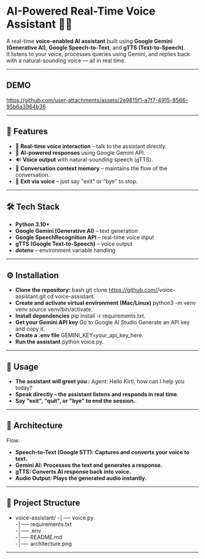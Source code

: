 # AI-Powered Real-Time Voice Assistant 🎤🤖

A real-time **voice-enabled AI assistant** built using **Google Gemini (Generative AI)**, **Google Speech-to-Text**, and **gTTS (Text-to-Speech)**.  
It listens to your voice, processes queries using Gemini, and replies back with a natural-sounding voice — all in real time.  

---

## DEMO


https://github.com/user-attachments/assets/2e9815f1-a7f7-4915-8566-95b6a3964b36

---

## 🚀 Features

- 🎤 **Real-time voice interaction** – talk to the assistant directly.  
- 🧠 **AI-powered responses** using Google Gemini API.  
- 🔊 **Voice output** with natural-sounding speech (gTTS).  
- 📝 **Conversation context memory** – maintains the flow of the conversation.  
- 🛑 **Exit via voice** – just say "exit" or "bye" to stop.  

---

## 🛠️ Tech Stack

- **Python 3.10+**
- **Google Gemini (Generative AI)** – text generation
- **Google SpeechRecognition API** – real-time voice input  
- **gTTS (Google Text-to-Speech)** – voice output  
- **dotenv** – environment variable handling  

---

## ⚙️ Installation

- **Clone the repository:**
   bash
   git clone https://github.com/<your-username>/voice-assistant.git
   cd voice-assistant.
- **Create and activate virtual environment (Mac/Linux)**
   python3 -m venv venv
   source venv/bin/activate.
- **Install dependencies**
   pip install -r requirements.txt.
- **Get your Gemini API key**
   Go to Google AI Studio
   Generate an API key and copy it.
- **Create a .env file**
   GEMINI_KEY=your_api_key_here.
- **Run the assistant**
   python voice.py.

---
   

## 🎤 Usage

- **The assistant will greet you :**
   Agent: Hello Kirti, how can I help you today?
- **Speak directly – the assistant listens and responds in real time**.
- **Say "exit", "quit", or "bye" to end the session.**.

---

## 📐 Architecture

Flow:

- **Speech-to-Text (Google STT): Captures and converts your voice to text.**
- **Gemini AI: Processes the text and generates a response.**
- **gTTS: Converts AI response back into voice.**
- **Audio Output: Plays the generated audio instantly.**

---


## 📂 Project Structure

- voice-assistant/
-│── voice.py               
-│── requirements.txt       
-│── .env                   
-│── README.md              
-│── architecture.png        


---


